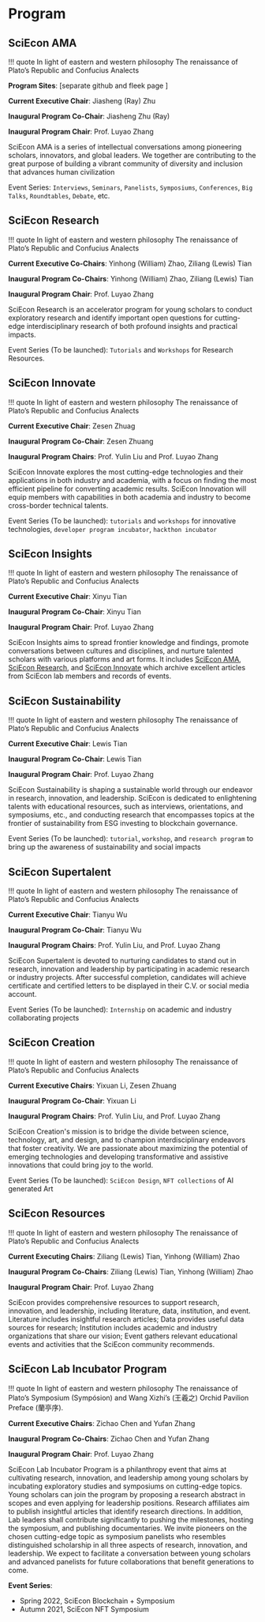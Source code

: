 # Program

## SciEcon AMA

!!! quote
    In light of eastern and western philosophy
    The renaissance of Plato’s Republic and Confucius Analects

**Program Sites**: [separate github and fleek page ]

**Current Executive Chair**: Jiasheng (Ray) Zhu

**Inaugural Program Co-Chair**: Jiasheng Zhu (Ray)

**Inaugural Program Chair**: Prof. Luyao Zhang

SciEcon AMA is a series of intellectual conversations among pioneering scholars, innovators, and global leaders. We together are contributing to the great purpose of building a vibrant community of diversity and inclusion that advances human civilization

Event Series: `Interviews`, `Seminars`, `Panelists`, `Symposiums`, `Conferences`, `Big Talks`, `Roundtables`, `Debate`, etc. 

## SciEcon Research 

!!! quote
    In light of eastern and western philosophy
    The renaissance of Plato’s Republic and Confucius Analects

**Current Executive Co-Chairs**: Yinhong (William) Zhao, Ziliang (Lewis) Tian

**Inaugural Program Co-Chairs**: Yinhong (William) Zhao, Ziliang (Lewis) Tian

**Inaugural Program Chair**: Prof. Luyao Zhang

SciEcon Research is an accelerator program for young scholars to conduct exploratory research and identify important open questions for cutting-edge interdisciplinary research of both profound insights and practical impacts. 

Event Series (To be launched): `Tutorials` and `Workshops` for Research Resources.

## SciEcon Innovate

!!! quote
    In light of eastern and western philosophy
    The renaissance of Plato’s Republic and Confucius Analects

**Current Executive Chair**: Zesen Zhuag

**Inaugural Program Co-Chair**: Zesen Zhuang

**Inaugural Program Chairs**: Prof. Yulin Liu and Prof. Luyao Zhang

SciEcon Innovate explores the most cutting-edge technologies and their applications in both industry and academia, with a focus on finding the most efficient pipeline for converting academic results. SciEcon Innovation will equip members with capabilities in both academia and industry to become cross-border technical talents.


Event Series (To be launched): `tutorials` and `workshops` for innovative technologies, `developer program incubator`, `hackthon incubator`

## SciEcon Insights

!!! quote
    In light of eastern and western philosophy
    The renaissance of Plato’s Republic and Confucius Analects

**Current Executive Chair**: Xinyu Tian

**Inaugural Program Co-Chair**: Xinyu Tian

**Inaugural Program Chair**: Prof. Luyao Zhang

SciEcon Insights aims to spread frontier knowledge and findings, promote conversations between cultures and disciplines, and nurture talented scholars with various platforms and art forms. It includes [SciEcon AMA](https://medium.com/sciecon-ama), [SciEcon Research](https://medium.com/sciecon-research), and [SciEcon Innovate](https://medium.com/sciecon-innovate) which archive excellent articles from SciEcon lab members and records of events. 

## SciEcon Sustainability 

!!! quote
    In light of eastern and western philosophy
    The renaissance of Plato’s Republic and Confucius Analects

**Current Executive Chair**: Lewis Tian

**Inaugural Program Co-Chair**: Lewis Tian

**Inaugural Program Chair**: Prof. Luyao Zhang

SciEcon Sustainability is shaping a sustainable world through our endeavor in research, innovation, and leadership. SciEcon is dedicated to enlightening talents with educational resources, such as interviews, orientations, and symposiums, etc., and conducting research that encompasses topics at the frontier of sustainability from ESG investing to blockchain governance. 

Event Series (To be launched): `tutorial`, `workshop`, and `research program` to bring up the awareness of sustainability and social impacts

## SciEcon Supertalent

!!! quote
    In light of eastern and western philosophy
    The renaissance of Plato’s Republic and Confucius Analects

**Current Executive Chair**: Tianyu Wu

**Inaugural Program Co-Chair**: Tianyu Wu

**Inaugural Program Chairs**: Prof. Yulin Liu, and Prof. Luyao Zhang

SciEcon Supertalent is devoted to nurturing candidates to stand out in research, innovation and leadership by participating in academic research or industry projects. After successful completion, candidates will achieve certificate and certified letters to be displayed in their C.V. or social media account.

Event Series (To be launched): `Internship` on academic and industry collaborating projects 

## SciEcon Creation

!!! quote
    In light of eastern and western philosophy
    The renaissance of Plato’s Republic and Confucius Analects

**Current Executive Chairs**: Yixuan Li, Zesen Zhuang

**Inaugural Program Co-Chair**: Yixuan Li

**Inaugural Program Chairs**: Prof. Yulin Liu, and Prof. Luyao Zhang

SciEcon Creation's mission is to bridge the divide between science, technology, art, and design, and to champion interdisciplinary endeavors that foster creativity. We are passionate about maximizing the potential of emerging technologies and developing transformative and assistive innovations that could bring joy to the world.

Event Series (To be launched): `SciEcon Design`,  `NFT collections` of AI generated Art

## SciEcon Resources

!!! quote
    In light of eastern and western philosophy
    The renaissance of Plato’s Republic and Confucius Analects

**Current Executing Chairs**: Ziliang (Lewis) Tian, Yinhong (William) Zhao

**Inaugural Program Co-Chairs**: Ziliang (Lewis) Tian, Yinhong (William) Zhao

**Inaugural Program Chair**: Prof. Luyao Zhang

SciEcon provides comprehensive resources to support research, innovation, and leadership, including literature, data, institution, and event. Literature includes insightful research articles; Data provides useful data sources for research; Institution includes academic and industry organizations that share our vision; Event gathers relevant educational events and activities that the SciEcon community recommends.

## SciEcon Lab Incubator Program

!!! quote
    In light of eastern and western philosophy
    The renaissance of Plato’s Symposium (Sympósion) and Wang Xizhi’s (王羲之) Orchid Pavilion Preface (蘭亭序).

**Current Executive Chairs**: Zichao Chen and Yufan Zhang

**Inaugural Program Co-Chairs**: Zichao Chen and Yufan Zhang

**Inaugural Program Chair**: Prof. Luyao Zhang

SciEcon Lab Incubator Program is a philanthropy event that aims at cultivating research, innovation, and leadership among young scholars by incubating exploratory studies and symposiums on cutting-edge topics. Young scholars can join the program by proposing a research abstract in scopes and even applying for leadership positions. Research affiliates aim to publish insightful articles that identify research directions. In addition, Lab leaders shall contribute significantly to pushing the milestones, hosting the symposium, and publishing documentaries. We invite pioneers on the chosen cutting-edge topic as symposium panelists who resembles distinguished scholarship in all three aspects of research, innovation, and leadership. We expect to facilitate a conversation between young scholars and advanced panelists for future collaborations that benefit generations to come.

**Event Series**:

- Spring 2022, SciEcon Blockchain + Symposium
- Autumn 2021, SciEcon NFT Symposium


